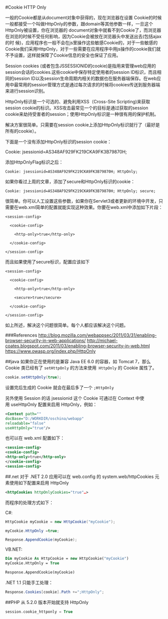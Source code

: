 #Cookie HTTP Only

一般的Cookie都是从document对象中获得的，现在浏览器在设置 Cookie的时候一般都接受一个叫做HttpOnly的参数，跟domain等其他参数一样，一旦这个HttpOnly被设置，你在浏览器的 document对象中就看不到Cookie了，而浏览器在浏览的时候不受任何影响，因为Cookie会被放在浏览器头中发送出去(包括ajax的时 候)，应用程序也一般不会在js里操作这些敏感Cookie的，对于一些敏感的Cookie我们采用HttpOnly，对于一些需要在应用程序中用js操作的cookie我们就不予设置，这样就保障了Cookie信息的安全也保证了应用。


Session cookies (或者包含JSSESSIONID的cookie)是指用来管理web应用的session会话的cookies.这些cookie中保存特定使用者的session ID标识，而且相同的session ID以及session生命周期内相关的数据也在服务器端保存。在web应用中最常用的session管理方式是通过每次请求的时候将cookies传送到服务器端来进行session识别。

HttpOnly标识是一个可选的、避免利用XSS（Cross-Site Scripting)来获取session cookie的标识。XSS攻击最常见一个的目标是通过获取的session cookie来劫持受害者的session；使用HttpOnly标识是一种很有用的保护机制。

解决方案很简单。只需要在session cookie上添加HttpOnly标识就行了（最好是所有的cookie）。

下面是一个没有添加HttpOnly标识的session cookie：

Cookie: jsessionid=AS348AF929FK219CKA9FK3B79870H;

添加HttpOnlyFlag标识之后：
```
Cookie: jsessionid=AS348AF929FK219CKA9FK3B79870H; HttpOnly;
```

如果你看过上周的文章，添加了secure和HttpOnly标识的cookie：
```
Cookie: jsessionid=AS348AF929FK219CKA9FK3B79870H; HttpOnly; secure;
```

很简单。你可以人工设置这些参数，如果你在Servlet3或者更新的环境中开发，只需要在web.xml简单的配置就能实现这种效果。你要在web.xml中添加如下片段：
```
<session-config>

  <cookie-config>

    <http-only>true</http-only>

  </cookie-config>

</session-config>
```

而且如果使用了secure标识，配置应该如下
```
<session-config>

  <cookie-config>

    <http-only>true</http-only>

    <secure>true</secure>

  </cookie-config>

</session-config>
```
如上所述，解决这个问题很简单。每个人都应该解决这个问题。

###References
http://blog.mozilla.com/webappsec/2011/03/31/enabling-browser-security-in-web-applications/
http://michael-coates.blogspot.com/2011/03/enabling-browser-security-in-web.html
https://www.owasp.org/index.php/HttpOnly

##java
如果你正在使用的是兼容 Java EE 6.0 的容器，如 Tomcat 7，那么 Cookie 类已经有了 `setHttpOnly` 的方法来使用` HttpOnly` 的 Cookie 属性了。
``` java
cookie.setHttpOnly(true);
```
设置完后生成的 Cookie 就会在最后多了一个 `;HttpOnly`

另外使用 Session 的话 jsessionid 这个 Cookie 可通过在 Context 中使用 useHttpOnly 配置来启用 HttpOnly，例如：
```xml
<Context path="" 
docBase="D:/WORKDIR/oschina/webapp"
reloadable="false"
useHttpOnly="true"/>
```
也可以在 web.xml 配置如下：

```xml
<session-config>
<cookie-config>
<http-only>true</http-only>
</cookie-config>
<session-config>
```
##.net
对于 .NET 2.0 应用可以在 web.config 的 system.web/httpCookies 元素使用如下配置来启用 HttpOnly   

```xml
<httpCookies httpOnlyCookies="true"…>
```

而程序的处理方式如下：

C#:
```c#
HttpCookie myCookie = new HttpCookie("myCookie");

myCookie.HttpOnly =true;

Response.AppendCookie(myCookie);
```

VB.NET:

```vb
Dim myCookie As HttpCookie = new HttpCookie("myCookie")
myCookie.HttpOnly = True

Response.AppendCookie(myCookie)
```
.NET 1.1 只能手工处理：

``` c#
Response.Cookies[cookie].Path +=";HttpOnly";
```
##PHP 从 5.2.0 版本开始就支持 HttpOnly
``` php
session.cookie_httponly = True
```